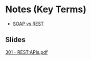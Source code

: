 #  Notes (Key Terms)

- [SOAP vs REST](http://blog.smartbear.com/apis/understanding-soap-and-rest-basics/)

## Slides
[301 - REST:APIs.pdf](https://github.com/codefellows/seattle-301d7/files/328266/301.-.REST.APIs.pdf)
